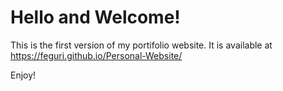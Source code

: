 # Hello and Welcome!
This is the first version of my portifolio website. It is available at https://feguri.github.io/Personal-Website/

Enjoy!
